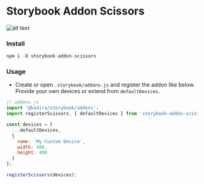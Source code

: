 # Storybook Addon Scissors
![alt text](https://raw.githubusercontent.com/PeterPanen/storybook-addon-scissors/master/assets/screenshot.png "screenshot")


### Install

```javascript
npm i -D storybook-addon-scissors
```

### Usage
- Create or open `.storybook/addons.js` and register the addon like below.
Provide your own devices or extend from `defaultDevices`.
```javascript
// addons.js
import '@kadira/storybook/addons';
import registerScissors, { defaultDevices } from 'storybook-addon-scissors';

const devices = [
  ...defaultDevices,
  {
    name: 'My Custom Device',
    width: 400,
    height: 400
  }
];

registerScissors(devices);
```
